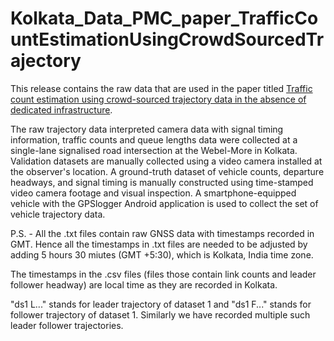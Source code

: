 # Kolkata_Data_PMC_paper_TrafficCountEstimationUsingCrowdSourcedTrajectory
This release contains the raw data that are used in the paper titled [Traffic count estimation using crowd-sourced trajectory data in the absence of dedicated infrastructure](https://doi.org/10.1016/j.pmcj.2024.101935). 

The raw trajectory data interpreted camera data with signal timing information, traffic counts and queue lengths data were collected at a single-lane signalised road intersection at the Webel-More in Kolkata. Validation datasets are manually collected using a video camera installed at the observer's location. A ground-truth dataset of vehicle counts, departure headways, and signal timing is manually constructed using time-stamped video camera footage and visual inspection. A smartphone-equipped vehicle with the GPSlogger Android application is used to collect the set of vehicle trajectory data.

 P.S. -  All the .txt files contain raw GNSS data with timestamps recorded in GMT. Hence all the timestamps in .txt files are needed to be adjusted by adding 5 hours 30 miutes (GMT +5:30), which is Kolkata, India time zone. 
 
 The timestamps in the .csv files (files those contain link counts and leader follower headway) are local time as they are recorded in Kolkata. 
 
 "ds1 L..." stands for leader trajectory of dataset 1 and "ds1 F..." stands for follower trajectory of dataset 1. Similarly we have recorded multiple such leader follower trajectories.    
